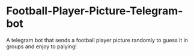 # Football-Player-Picture-Telegram-bot
A telegram bot that sends a football player picture randomly to guess it in groups and enjoy to palying!
